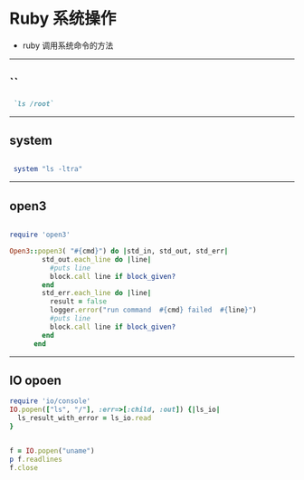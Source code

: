 # **Ruby** 系统操作

- ruby 调用系统命令的方法

---

## ``


```ruby
 `ls /root`


```

---

## system

```ruby

 system "ls -ltra"

```
---

## open3

```ruby

require 'open3'

Open3::popen3( "#{cmd}") do |std_in, std_out, std_err|
        std_out.each_line do |line|
          #puts line
          block.call line if block_given?
        end
        std_err.each_line do |line|
          result = false
          logger.error("run command  #{cmd} failed  #{line}")
          #puts line
          block.call line if block_given?
        end
      end

```

---

## IO opoen

```ruby
require 'io/console'
IO.popen(["ls", "/"], :err=>[:child, :out]) {|ls_io|
  ls_result_with_error = ls_io.read
}


f = IO.popen("uname")
p f.readlines
f.close
```








